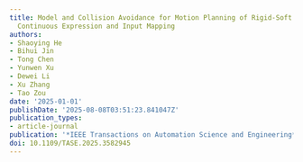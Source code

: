 ```yaml
---
title: Model and Collision Avoidance for Motion Planning of Rigid-Soft Robot With
  Continuous Expression and Input Mapping
authors:
- Shaoying He
- Bihui Jin
- Tong Chen
- Yunwen Xu
- Dewei Li
- Xu Zhang
- Tao Zou
date: '2025-01-01'
publishDate: '2025-08-08T03:51:23.841047Z'
publication_types:
- article-journal
publication: '*IEEE Transactions on Automation Science and Engineering*'
doi: 10.1109/TASE.2025.3582945
---
```

